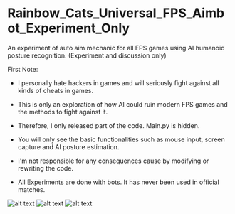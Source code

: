 # Rainbow_Cats_Universal_FPS_Aimbot_Experiment_Only
An experiment of auto aim mechanic for all FPS games using AI humanoid posture recognition. (Experiment and discussion only)

First Note: 

- I personally hate hackers in games and will seriously fight against all kinds of cheats in games.

- This is only an exploration of how AI could ruin modern FPS games and the methods to fight against it. 

- Therefore, I only released part of the code. Main.py is hidden. 

- You will only see the basic functionalities such as mouse input, screen capture and AI posture estimation. 

- I'm not responsible for any consequences cause by modifying or rewriting the code.

- All Experiments are done with bots. It has never been used in official matches.

![alt text](https://github.com/UxxHans/Rainbow_Cats_Universal_FPS_Aimbot_Experiment_Only/blob/main/Introduction/Demostration%2001.gif)
![alt text](https://github.com/UxxHans/Rainbow_Cats_Universal_FPS_Aimbot_Experiment_Only/blob/main/Introduction/Demostration%2002.gif)
![alt text](https://github.com/UxxHans/Rainbow_Cats_Universal_FPS_Aimbot_Experiment_Only/blob/main/Introduction/Demostration%2003.gif)
